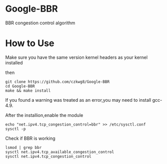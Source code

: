 # Google-BBR
BBR congestion control algorithm

# How to Use
Make sure you have the same version kernel headers as your kernel installed 

then

    git clone https://github.com/czkwg8/Google-BBR
    cd Google-BBR
    make && make install

If you found a warning was treated as an error,you may need to install gcc-4.9.

After the installion,enable the module

    echo "net.ipv4.tcp_congestion_control=bbr" >> /etc/sysctl.conf
    sysctl -p

Check if BBR is working

    lsmod | grep bbr
    sysctl net.ipv4.tcp_available_congestion_control
    sysctl net.ipv4.tcp_congestion_control